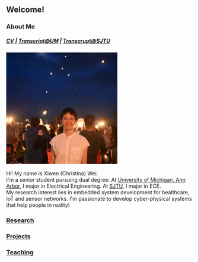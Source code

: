 ## Welcome!

### About Me 
##### [CV](CV_XiwenWei.pdf) | [Transcript@UM](XIWEN_WEI_Transcript.pdf) | [Transcrupt@SJTU](XIWEN_WEI_SJTU-Transcript.pdf)

<img src="self_photo.JPG" alt="self" width="300"/> 

Hi! My name is Xiwen (Christina) Wei. \
I'm a senior student pursuing dual degree: At [University of Michigan, Ann Arbor](https://eecs.engin.umich.edu/), I major in Electrical Engineering. At [SJTU](https://www.ji.sjtu.edu.cn/about/), I major in ECE. \
My research interest lies in embedded system development for healthcare, IoT and sensor networks. I'm passionate to develop cyber-physical systems that help people in reality!
### [Research](research.md)

### [Projects](projects.md)

### [Teaching](teaching.md)

<!-- ### [My Book List](reading.md) -->
